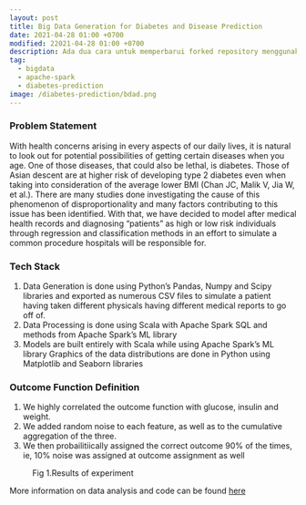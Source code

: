 ```yaml
---
layout: post
title: Big Data Generation for Diabetes and Disease Prediction
date: 2021-04-28 01:00 +0700
modified: 22021-04-28 01:00 +0700
description: Ada dua cara untuk memperbarui forked repository menggunakan web interface yang disediakan oleh github tapi ribet, atau melalui terminal yang lebih ribet lagi.
tag:
  - bigdata
  - apache-spark
  - diabetes-prediction
image: /diabetes-prediction/bdad.png
---
```

### Problem Statement 
With health concerns arising in every aspects of our daily lives, it is natural to look out for potential possibilities of getting certain diseases when you age. One of those diseases, that could also be lethal, is diabetes. 
Those of Asian descent are at higher risk of developing type 2 diabetes even when taking into consideration of the average lower BMI (Chan JC, Malik V, Jia W, et al.). There are many studies done investigating the cause of this phenomenon of disproportionality and many factors contributing to this issue has been identified.
With that, we have decided to model after medical health records and diagnosing “patients” as high or low risk individuals through regression and classification methods in an effort to simulate a common procedure hospitals will be responsible for.

### Tech Stack 
1. Data Generation is done using Python’s Pandas, Numpy and Scipy  libraries and exported as numerous CSV files to simulate a patient having taken different physicals having different medical reports to go off of.
1. Data Processing is done using Scala with Apache Spark SQL and methods from Apache Spark’s ML library
1. Models are built entirely with Scala while using Apache Spark’s ML library 
Graphics of the data distributions are done in Python using Matplotlib and Seaborn libraries

### Outcome Function Definition 
1. We highly correlated the outcome function with glucose, insulin and weight.
1. We added random noise to each feature, as well as to the cumulative aggregation of the three. 
1. We then probailitiically assigned the correct outcome 90% of the times, ie, 10% noise was assigned at outcome assignment as well



<figure>
<img src="{{ page.image }}" alt="">
<figcaption>Fig 1.Results of experiment</figcaption>
</figure>


More information on data analysis and code can be found <a href ="https://github.com/nidran/diabetes"> here</a>
